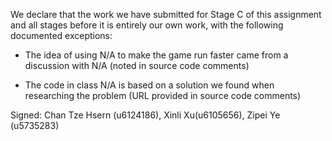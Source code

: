 We declare that the work we have submitted for Stage C of this assignment and all stages before it is entirely our own work, with the following documented exceptions:

* The idea of using N/A to make the game run faster came from a discussion with N/A (noted in source code comments)

* The code in class N/A is based on a solution we found when researching the problem (URL provided in source code comments)

Signed: Chan Tze Hsern (u6124186), Xinli Xu(u6105656), Zipei Ye (u5735283)
